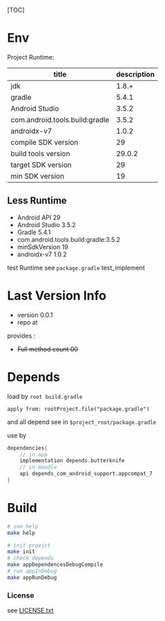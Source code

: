 [TOC]

# Env

Project Runtime:

|title|description|
|-----|-----------|
|jdk|1.8.+|
|gradle|5.4.1|
|Android Studio|3.5.2|
|com.android.tools.build:gradle|3.5.2|
|androidx-v7|1.0.2|
|compile SDK version|29|
|build tools version|29.0.2|
|target SDK version|29|
|min SDK version|19|

## Less Runtime

- Android API 29
- Android Studio 3.5.2
- Gradle 5.4.1
- com.android.tools.build:gradle:3.5.2
- minSdkVersion 19
- androidx-v7 1.0.2

test Runtime see `package.gradle` test_implement


# Last Version Info

- version 0.0.1
- repo at

provides :
- ~~Full method count 00~~

# Depends

load by `root build.gradle`

```
apply from: rootProject.file("package.gradle")
```

and all depend see in `$project_root/package.gradle`

use by

```gradle
dependencies{
    // in app
    implementation depends.butterknife
    // in moudle
    api depends_com_android_support.appcompat_7
}
```

# Build

```bash
# see help
make help

# init proejct
make init
# check depends
make appDependencesDebugCompile
# run appInDebug
make appRunDebug
```

### License

see [LICENSE.txt](LICENSE.txt)
